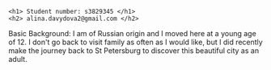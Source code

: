 
    <h1> Student number: s3829345 </h1>
    <h2> alina.davydova2@gmail.com </h2>
 Basic Background: I am of Russian origin and I moved here at a young age of 12. I don't go back to visit family as often as I would like, but I did recently make the journey back to St Petersburg to discover this beautiful city as an adult.



